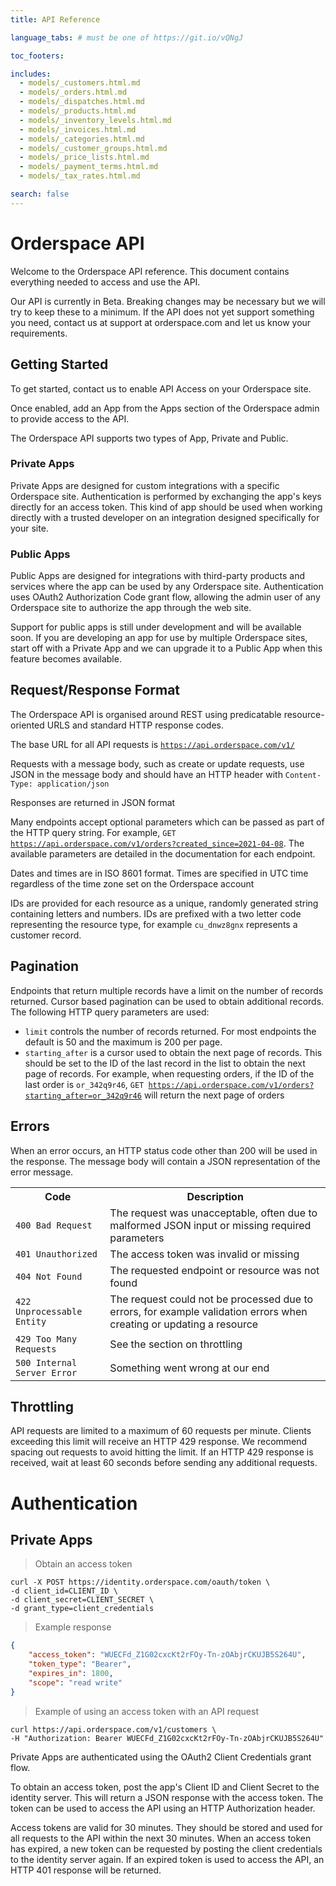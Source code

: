 ```yaml
---
title: API Reference

language_tabs: # must be one of https://git.io/vQNgJ

toc_footers:

includes:
  - models/_customers.html.md
  - models/_orders.html.md
  - models/_dispatches.html.md
  - models/_products.html.md
  - models/_inventory_levels.html.md
  - models/_invoices.html.md
  - models/_categories.html.md
  - models/_customer_groups.html.md
  - models/_price_lists.html.md
  - models/_payment_terms.html.md
  - models/_tax_rates.html.md

search: false
---
```


# Orderspace API

Welcome to the Orderspace API reference. This document contains everything needed to access and use the API. 

<aside class="notice">
	Our API is currently in Beta. Breaking changes may be necessary but we will try to keep these to a minimum. If the API does not yet support something you need, contact us at support at orderspace.com and let us know your requirements.
</aside>

## Getting Started

To get started, contact us to enable API Access on your Orderspace site.

Once enabled, add an App from the Apps section of the Orderspace admin to provide access to the API.

The Orderspace API supports two types of App, Private and Public. 

### Private Apps

Private Apps are designed for custom integrations with a specific Orderspace site. Authentication is performed by exchanging the app's keys directly for an access token. This kind of app should be used when working directly with a trusted developer on an integration designed specifically for your site.

### Public Apps

Public Apps are designed for integrations with third-party products and services where the app can be used by any Orderspace site. Authentication uses OAuth2 Authorization Code grant flow, allowing the admin user of any Orderspace site to authorize the app through the web site.

Support for public apps is still under development and will be available soon. If you are developing an app for use by multiple Orderspace sites, start off with a Private App and we can upgrade it to a Public App when this feature becomes available.

## Request/Response Format

The Orderspace API is organised around REST using predicatable resource-oriented URLS and standard HTTP response codes. 

The base URL for all API requests is <code>https://api.orderspace.com/v1/</code>

Requests with a message body, such as create or update requests, use JSON in the message body and should have an HTTP header with <code>Content-Type: application/json</code>

Responses are returned in JSON format

Many endpoints accept optional parameters which can be passed as part of the HTTP query string. For example, <code>GET https://api.orderspace.com/v1/orders?created_since=2021-04-08</code>. The available parameters are detailed in the documentation for each endpoint.

Dates and times are in ISO 8601 format. Times are specified in UTC time regardless of the time zone set on the Orderspace account

IDs are provided for each resource as a unique, randomly generated string containing letters and numbers. IDs are prefixed with a two letter code representing the resource type, for example <code>cu_dnwz8gnx</code> represents a customer record.

## Pagination

Endpoints that return multiple records have a limit on the number of records returned. Cursor based pagination can be used to obtain additional records. The following HTTP query parameters are used:

- <code>limit</code> controls the number of records returned. For most endpoints the default is 50 and the maximum is 200 per page.
- <code>starting_after</code> is a cursor used to obtain the next page of records. This should be set to the ID of the last record in the list to obtain the next page of records. For example, when requesting orders, if the ID of the last order is <code>or_342q9r46</code>, <code>GET https://api.orderspace.com/v1/orders?starting_after=or_342q9r46</code> will return the next page of orders

## Errors

When an error occurs, an HTTP status code other than 200 will be used in the response. The message body will contain a JSON representation of the error message.

<table>
	<tr><th>Code</th><th>Description</th></tr>
	<tr><td><code>400 Bad Request</code></td><td>The request was unacceptable, often due to malformed JSON input or missing required parameters</td></tr>
	<tr><td><code>401 Unauthorized</code></td><td>The access token was invalid or missing</td></tr>
	<tr><td><code>404 Not Found</code></td><td>The requested endpoint or resource was not found</td></tr>
	<tr><td><code>422 Unprocessable Entity</code></td><td>The request could not be processed due to errors, for example validation errors when creating or updating a resource</td></tr>
	<tr><td><code>429 Too Many Requests</code></td><td>See the section on throttling</td></tr>
	<tr><td><code>500 Internal Server Error</code></td><td>Something went wrong at our end</td></tr>
</table>

## Throttling

API requests are limited to a maximum of 60 requests per minute. Clients exceeding this limit will receive an HTTP 429 response. We recommend spacing out requests to avoid hitting the limit. If an HTTP 429 response is received, wait at least 60 seconds before sending any additional requests.


# Authentication

## Private Apps

> Obtain an access token

```shell
curl -X POST https://identity.orderspace.com/oauth/token \
-d client_id=CLIENT_ID \
-d client_secret=CLIENT_SECRET \
-d grant_type=client_credentials
```

> Example response

```json
{
	"access_token": "WUECFd_Z1G02cxcKt2rFOy-Tn-zOAbjrCKUJB5S264U", 
	"token_type": "Bearer",
	"expires_in": 1800,
	"scope": "read write"
}
```

> Example of using an access token with an API request

```shell
curl https://api.orderspace.com/v1/customers \
-H "Authorization: Bearer WUECFd_Z1G02cxcKt2rFOy-Tn-zOAbjrCKUJB5S264U" 
```

Private Apps are authenticated using the OAuth2 Client Credentials grant flow.

To obtain an access token, post the app's Client ID and Client Secret to the identity server. This will return a JSON response with the access token. The token can be used to access the API using an HTTP Authorization header.

Access tokens are valid for 30 minutes. They should be stored and used for all requests to the API within the next 30 minutes. When an access token has expired, a new token can be requested by posting the client credentials to the identity server again. If an expired token is used to access the API, an HTTP 401 response will be returned.

